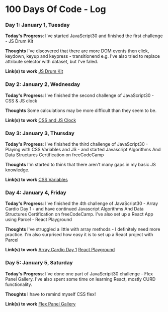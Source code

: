# 100 Days Of Code - Log

### Day 1: January 1, Tuesday

**Today's Progress**: I've started JavaScript30 and finished the first challenge - JS Drum Kit

**Thoughts** I've discovered that there are more DOM events then click, keydown, keyup and keypress - transitionend e.g. I've also tried to replace attribute selector with dataset, but I've faled.

**Link(s) to work**
[JS Drum Kit](https://github.com/dominikmanowski/javascript30/tree/master/01%20-%20JavaScript%20Drum%20Kit)

### Day 2: January 2, Wednesday

**Today's Progress**: I've finished the second challenge of JavaScript30 - CSS & JS clock

**Thoughts** Some calculations may be more difficult than they seem to be.

**Link(s) to work**
[CSS and JS Clock](https://github.com/dominikmanowski/javascript30/tree/master/02%20-%20JS%20and%20CSS%20Clock)

### Day 3: January 3, Thursday

**Today's Progress**: I've finished the third challenge of JavaScript30 - Playing with CSS Variables and JS - and started Javascript Algorithms And Data Structures Certification on freeCodeCamp

**Thoughts** I'm started to think that there aren't many gaps in my basic JS knowledge.

**Link(s) to work**
[CSS Variables](https://github.com/dominikmanowski/javascript30/tree/master/03%20-%20CSS%20Variables)

### Day 4: January 4, Friday

**Today's Progress**: I've finished the 4th challenge of JavaScript30 - Array Cardio Day 1 - and have continued Javascript Algorithms And Data Structures Certification on freeCodeCamp. I've also set up a React App using Parcel - React Playground

**Thoughts** I've struggled a little with array methods - I definitely need more practice. I'm also surprised how easy it is to set up a React project with Parcel

**Link(s) to work**
[Array Cardio Day 1](https://github.com/dominikmanowski/javascript30/tree/master/04%20-%20Array%20Cardio%20Day%201)
[React Playground](https://github.com/dominikmanowski/react-playground)

### Day 5: January 5, Saturday

**Today's Progress**: I've done one part of JavaScripit30 challenge - Flex Panel Gallery. I've also spent some time on learning React, mostly CURD functionality.

**Thoughts** I have to remind myself CSS flex!

**Link(s) to work**
[Flex Panel Gallery](https://github.com/dominikmanowski/javascript30/tree/master/05%20-%20Flex%20Panel%20Gallery)
